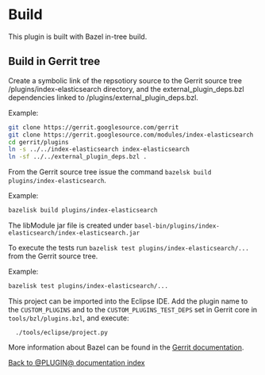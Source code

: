 # Build

This plugin is built with Bazel in-tree build.

## Build in Gerrit tree

Create a symbolic link of the repsotiory source to the Gerrit source
tree /plugins/index-elasticsearch directory, and the external_plugin_deps.bzl
dependencies linked to /plugins/external_plugin_deps.bzl.

Example:

```sh
git clone https://gerrit.googlesource.com/gerrit
git clone https://gerrit.googlesource.com/modules/index-elasticsearch
cd gerrit/plugins
ln -s ../../index-elasticsearch index-elasticsearch
ln -sf ../../external_plugin_deps.bzl .
```

From the Gerrit source tree issue the command `bazelsk build plugins/index-elasticsearch`.

Example:

```sh
bazelisk build plugins/index-elasticsearch
```

The libModule jar file is created under `basel-bin/plugins/index-elasticsearch/index-elasticsearch.jar`

To execute the tests run `bazelisk test plugins/index-elasticsearch/...` from the Gerrit source tree.

Example:

```sh
bazelisk test plugins/index-elasticsearch/...
```

This project can be imported into the Eclipse IDE.
Add the plugin name to the `CUSTOM_PLUGINS` and to the
`CUSTOM_PLUGINS_TEST_DEPS` set in Gerrit core in
`tools/bzl/plugins.bzl`, and execute:

```
  ./tools/eclipse/project.py
```

More information about Bazel can be found in the [Gerrit
documentation](../../../Documentation/dev-bazel.html).

[Back to @PLUGIN@ documentation index][index]

[index]: index.html


